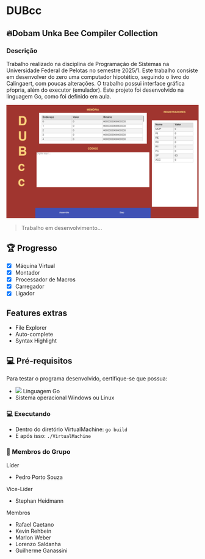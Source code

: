 # DUBcc

## 🔥Dobam Unka Bee Compiler Collection

### Descrição

Trabalho realizado na disciplina de Programação de Sistemas na Universidade Federal de Pelotas no semestre 2025/1. Este trabalho consiste em desenvolver do zero uma computador hipotético, seguindo o livro do Calingaert, com poucas alterações. O trabalho possui interface gráfica pŕopria, além do executor (emulador). Este projeto foi desenvolvido na linguagem Go, como foi definido em aula.

<img src="dubcc.png" alt="Placeholder">

> Trabalho em desenvolvimento...

## 🏆️ Progresso
- [x] Máquina Virtual
- [x] Montador
- [x] Processador de Macros
- [x] Carregador
- [x] Ligador

## Features extras
- File Explorer
- Auto-complete
- Syntax Highlight  

## 💻 Pré-requisitos

Para testar o programa desenvolvido, certifique-se que possua:

- <img src="https://img.shields.io/badge/Go-00ADD8?style=for-the-badge&logo=go&logoColor=white" /> Linguagem Go
- Sistema operacional Windows ou Linux

### 💻 Executando
- Dentro do diretório VirtualMachine:
`go build`
- E após isso:
`./VirtualMachine`

### 🤝 Membros do Grupo
Líder
- Pedro Porto Souza

Vice-Líder
- Stephan Heidmann

Membros
- Rafael Caetano
- Kevin Rehbein
- Marlon Weber
- Lorenzo Saldanha
- Guilherme Ganassini
